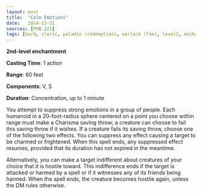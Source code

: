 ```yaml
---
layout: post
title:  "Calm Emotions"
date:   2014-12-31
sources: [PHB.221]
tags: [bard, cleric, paladin (redemption), warlock (fae), level2, enchantment]
---
```


**2nd-level enchantment**

**Casting Time**: 1 action

**Range**: 60 feet

**Components**: V, S

**Duration**: Concentration, up to 1 minute

You attempt to suppress strong emotions in a group of people. Each humanoid in a 20-foot-radius sphere centered on a point you choose within range must make a Charisma saving throw; a creature can choose to fail this saving throw if it wishes. If a creature fails its saving throw, choose one of the following two effects. You can suppress any effect causing a target to be charmed or frightened. When this spell ends, any suppressed effect resumes, provided that its duration has not expired in the meantime.

Alternatively, you can make a target indifferent about creatures of your choice that it is hostile toward. This indifference ends if the target is attacked or harmed by a spell or if it witnesses any of its friends being harmed. When the spell ends, the creature becomes hostile again, unless the DM rules otherwise.
